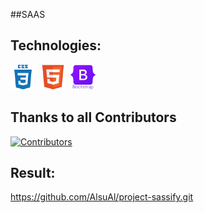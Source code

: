
##SAAS


## Technologies:
<div>
  <img src="https://github.com/devicons/devicon/blob/master/icons/css3/css3-plain-wordmark.svg"  title="CSS3" alt="CSS" width="40" height="40"/>&nbsp;
  <img src="https://github.com/devicons/devicon/blob/master/icons/html5/html5-original.svg" title="HTML5" alt="HTML" width="40" height="40"/>&nbsp;
  <img src="https://github.com/devicons/devicon/blob/master/icons/bootstrap/bootstrap-original-wordmark.svg" title="Bootstrap" alt="Bootstrap" width="40" height="40"/>&nbsp;
</div>

## Thanks to all Contributors
[![Contributors](https://contrib.rocks/image?repo=AlsuAl/f35-project-saas)](https://github.com/AlsuAl/f35-project-saas/graphs/contributors)

## Result:
https://github.com/AlsuAl/project-sassify.git
